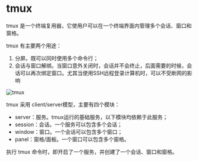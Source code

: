 # tmux
tmux 是一个终端复用器，它使用户可以在一个终端界面内管理多个会话、窗口和窗格。

tmux 有主要两个用途：

1. 分屏。既可以同时使用多个命令行；
2. 会话与窗口解绑。当窗口意外关闭时，会话并不会终止，后面需要的时候，会话可以再次绑定窗口。尤其当使用SSH远程登录计算机时，可以不受断网的影响

![tmux](https://pic4.zhimg.com/80/v2-c117e59e1de94709ae889dc59119d6cb_720w.webp)


tmux 采用 client/server模型，主要有四个模块：

- server：服务。tmux运行的基础服务，以下模块均依赖于此服务；
- session：会话。一个服务可以包含多个会话；
- window：窗口。一个会话可以包含多个窗口；
- panel：窗格/面板。一个窗口可以包含多个窗格。

执行 tmux 命令时，即开启了一个服务，并创建了一个会话、窗口和窗格。